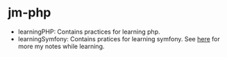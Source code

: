 # jm-php

* learningPHP: Contains practices for learning php.
* learningSymfony: Contains pratices for learning symfony. See [here](https://github.com/ertugrul0/jm-php/blob/master/learningSymfony/auto-trading-project/mynotes.txt) for more my notes while learning.
